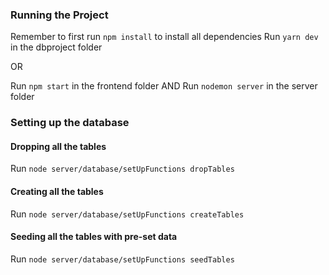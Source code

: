 
### Running the Project
Remember to first run `npm install` to install all dependencies
Run `yarn dev` in the dbproject folder

OR 

Run `npm start` in the frontend folder AND Run `nodemon server` in the server folder

### Setting up the database

#### Dropping all the tables
Run `node server/database/setUpFunctions dropTables`

#### Creating all the tables
Run `node server/database/setUpFunctions createTables`

#### Seeding all the tables with pre-set data
Run `node server/database/setUpFunctions seedTables`